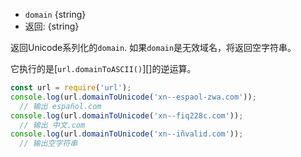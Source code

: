 <!-- YAML
added: v7.4.0
-->

* `domain` {string}
* 返回: {string}

返回Unicode系列化的`domain`. 如果`domain`是无效域名，将返回空字符串。

它执行的是[`url.domainToASCII()`][]的逆运算。

```js
const url = require('url');
console.log(url.domainToUnicode('xn--espaol-zwa.com'));
  // 输出 español.com
console.log(url.domainToUnicode('xn--fiq228c.com'));
  // 输出 中文.com
console.log(url.domainToUnicode('xn--iñvalid.com'));
  // 输出空字符串
```

